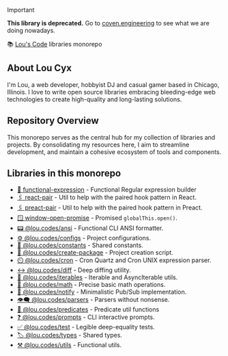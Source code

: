 > [!IMPORTANT]
>
> **This library is deprecated.** Go to [coven.engineering](https://coven.engineering) to see what we are doing nowadays.

📚 [Lou's Code][lou.codes] libraries monorepo

## About Lou Cyx

I'm Lou, a web developer, hobbyist DJ and casual gamer based in Chicago,
Illinois. I love to write open source libraries embracing bleeding-edge web
technologies to create high-quality and long-lasting solutions.

## Repository Overview

This monorepo serves as the central hub for my collection of libraries and
projects. By consolidating my resources here, I aim to streamline development,
and maintain a cohesive ecosystem of tools and components.

## Libraries in this monorepo

- [🧙 functional-expression][functional_expression] - Functional Regular
  expression builder
- [🖇️ react-pair][react_pair] - Util to help with the paired hook pattern in
  React.
- [🖇️ preact-pair][preact_pair] - Util to help with the paired hook pattern in
  Preact.
- [🪟 window-open-promise][window-open-promise] - Promised `globalThis.open()`.
- [📟 @lou.codes/ansi][ansi] - Functional CLI ANSI formatter.
- [⚙️ @lou.codes/configs][configs] - Project configurations.
- [🔢 @lou.codes/constants][constants] - Shared constants.
- [🚧 @lou.codes/create-package][create-package] - Project creation script.
- [⏲️ @lou.codes/cron][cron] - Cron Quartz and Cron UNIX expression parser.
- [↔️ @lou.codes/diff][diff] - Deep diffing utility.
- [🔁 @lou.codes/iterables][iterables] - Iterable and AsyncIterable utils.
- [🧮 @lou.codes/math][math] - Precise basic math operations.
- [📣 @lou.codes/notify][notify] - Minimalistic Pub/Sub implementation.
- [👁️‍🗨️ @lou.codes/parsers][parsers] - Parsers without nonsense.
- [🧐 @lou.codes/predicates][predicates] - Predicate util functions
- [❓ @lou.codes/prompts][prompts] - CLI interactive prompts.
- [✅ @lou.codes/test][test] - Legible deep-equality tests.
- [🏷️ @lou.codes/types][types] - Shared types.
- [⚒️ @lou.codes/utils][utils] - Functional utils.

<!-- Links -->

[ansi]: https://lou.codes/libraries/lou_codes_ansi/
[configs]: https://lou.codes/libraries/lou_codes_configs/
[constants]: https://lou.codes/libraries/lou_codes_constants/
[create-package]: https://lou.codes/libraries/lou_codes_create_package/
[cron]: https://lou.codes/libraries/lou_codes_cron/
[diff]: https://lou.codes/libraries/lou_codes_diff/
[functional_expression]: https://lou.codes/libraries/functional_expression/
[iterables]: https://lou.codes/libraries/lou_codes_iterables/
[lou.codes]: https://lou.codes
[math]: https://lou.codes/libraries/lou_codes_math/
[notify]: https://lou.codes/libraries/lou_codes_notify/
[parsers]: https://lou.codes/libraries/lou_codes_parsers/
[preact_pair]: https://lou.codes/libraries/preact_pair/
[predicates]: https://lou.codes/libraries/lou_codes_predicates/
[prompts]: https://lou.codes/libraries/lou_codes_prompts/
[react_pair]: https://lou.codes/libraries/react_pair/
[test]: https://lou.codes/libraries/lou_codes_test/
[types]: https://lou.codes/libraries/lou_codes_types/
[utils]: https://lou.codes/libraries/lou_codes_utils/
[window-open-promise]: https://lou.codes/libraries/window_open_promise/
